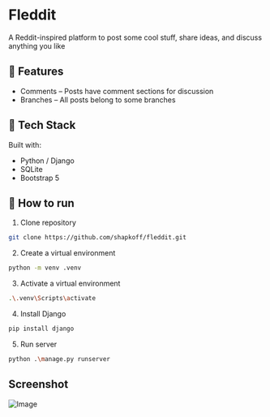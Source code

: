 # Fleddit

A Reddit-inspired platform to post some cool stuff, share ideas, and discuss anything you like

## 🎯 Features

- Comments – Posts have comment sections for discussion
- Branches – All posts belong to some branches

## 🧰 Tech Stack

Built with:
- Python / Django
- SQLite
- Bootstrap 5

## 🚀 How to run

1) Clone repository
```bash
git clone https://github.com/shapkoff/fleddit.git
```

2) Create a virtual environment
```bash
python -m venv .venv
```

3) Activate a virtual environment
```bash
.\.venv\Scripts\activate
```

4) Install Django
```bash
pip install django
```

5) Run server
```bash
python .\manage.py runserver
```

## Screenshot
![Image](https://github.com/user-attachments/assets/7f6eb2d4-c519-4921-bfe3-914c39e10228)
